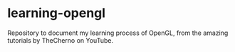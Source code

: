 # learning-opengl
Repository to document my learning process of OpenGL, from the amazing tutorials by TheCherno on YouTube.
